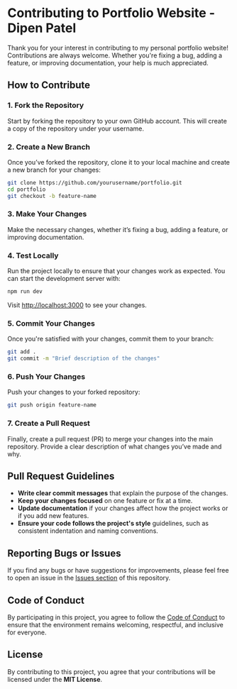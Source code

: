 # Contributing to Portfolio Website - Dipen Patel

Thank you for your interest in contributing to my personal portfolio website! Contributions are always welcome. Whether you're fixing a bug, adding a feature, or improving documentation, your help is much appreciated.

## How to Contribute

### 1. Fork the Repository

Start by forking the repository to your own GitHub account. This will create a copy of the repository under your username.

### 2. Create a New Branch

Once you’ve forked the repository, clone it to your local machine and create a new branch for your changes:

```bash
git clone https://github.com/yourusername/portfolio.git
cd portfolio
git checkout -b feature-name
```

### 3. Make Your Changes

Make the necessary changes, whether it’s fixing a bug, adding a feature, or improving documentation.

### 4. Test Locally

Run the project locally to ensure that your changes work as expected. You can start the development server with:

```bash
npm run dev
```

Visit [http://localhost:3000](http://localhost:3000) to see your changes.

### 5. Commit Your Changes

Once you're satisfied with your changes, commit them to your branch:

```bash
git add .
git commit -m "Brief description of the changes"
```

### 6. Push Your Changes

Push your changes to your forked repository:

```bash
git push origin feature-name
```

### 7. Create a Pull Request

Finally, create a pull request (PR) to merge your changes into the main repository. Provide a clear description of what changes you’ve made and why.

## Pull Request Guidelines

- **Write clear commit messages** that explain the purpose of the changes.
- **Keep your changes focused** on one feature or fix at a time.
- **Update documentation** if your changes affect how the project works or if you add new features.
- **Ensure your code follows the project's style** guidelines, such as consistent indentation and naming conventions.

## Reporting Bugs or Issues

If you find any bugs or have suggestions for improvements, please feel free to open an issue in the [Issues section](https://github.com/yourusername/portfolio/issues) of this repository.

## Code of Conduct

By participating in this project, you agree to follow the [Code of Conduct](CODE_OF_CONDUCT.md) to ensure that the environment remains welcoming, respectful, and inclusive for everyone.

## License

By contributing to this project, you agree that your contributions will be licensed under the **MIT License**.
